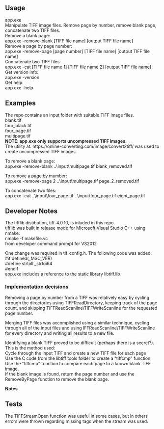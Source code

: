 
<h2>Usage</h2>
app.exe <br>
Manipulate TIFF image files. Remove page by number, remove blank page, concatenate two TIFF files.<br>       
Remove a blank page:  <br>
  app.exe  -remove-blank  [TIFF file name] [output TIFF file name]  <br>
Remove a page by page number:  <br>
    app.exe  -remove-page [page number] [TIFF file name]  [output TIFF file name]  <br>
Concatenate two TIFF files:  <br>
    app.exe  -cat  [TIFF file name 1] [TIFF file name 2] [output TIFF file name]  <br>
Get version info:  <br>
	 app.exe -version  <br>
Get help:  <br>
    app.exe -help  <br>

<h2>Examples</h2> 
The repo contains an input folder with suitable TIFF image files. <br>
blank.tif <br>
four_black.tif <br>
four_page.tif <br>
multipage.tif <br>
<b> NOTE: app.exe only supports uncompressed TIFF images. </b><br>
The utility at: https://online-converting.com/image/convert2tiff/
was used to create uncompressed TIFF images.

To remove a blank page: <br>
app.exe -remove-blank ..\input\multipage.tif blank_removed.tif <br>

To remove a page by mumber: <br>
app.exe -remove-page  2 ..\input\multipage.tif page_2_removed.tif <br>

To concatenate two files: <br>
app.exe -cat ..\input\four_page.tif ..\input\four_page.tif eight_page.tif <br>

<h2>Developer Notes</h2>
The tifflib distibution, tiff-4.0.10, is inluded in this repo. <br>
tifflib was built in release mode for Microsoft Visual Studio C++ using nmake: <br>
   nmake -f makefile.vc <br>
from developer command prompt for VS2012 <br>

One change was required in tif_config.h. The following code was added: <br>
#if defined(_MSC_VER) <br>
#define strtoll _strtoi64 <br>
#endif <br>
app.exe includes a reference to the static library libtiff.lib <br>

<h3> Implementation decisions</h3>
Removing a page by number from a TIFF was relatively easy by cycling through the directories using TIFFReadDirectory, keeping track of the page count, and skipping TIFFReadScanline\TIFFWriteScanline for the requested page number. <br>

Merging TIFF files was accomplished using a similar technique, cycling through all of the input files and using IFFReadScanline\TIFFWriteScanline for every directory and writing all results to a new file. <br>

Identifying a blank TIFF proved to be difficult (perhaps there is a secret?). This is the method used: <br>
Cycle through the input TIFF and create a new TIFF file for each page <br>
Use the C code from the libtiff tools folder to create a "tiffcmp" function. Use the "tiffcmp" function to compare each page to a known blank TIFF image. <br>
If the blank image is found, return the page number and use the RemoveByPage function to remove the blank page. <br>

<b> Notes </b>


<h2> Tests </h2>
The TIFFStreamOpen function was useful in some cases, but in others errors were thrown regarding missing tags when the stream was used. <br>






